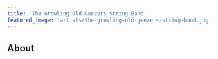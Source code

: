 ```yaml
---
title: 'The Growling Old Geezers String Band'
featured_image: 'artists/the-growling-old-geezers-string-band.jpg'
---
```


## About


